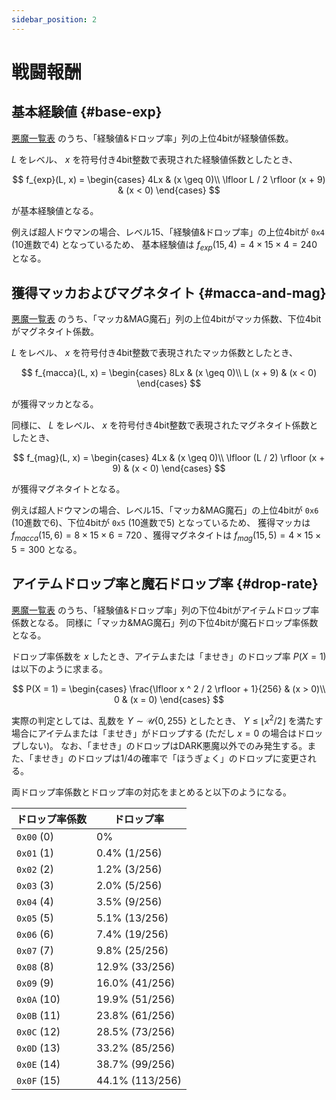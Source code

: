 ```yaml
---
sidebar_position: 2
---
```


# 戦闘報酬

## 基本経験値 {#base-exp}

[悪魔一覧表](./#normal-demon) のうち、「経験値&ドロップ率」列の上位4bitが経験値係数。

$L$ をレベル、 $x$ を符号付き4bit整数で表現された経験値係数としたとき、

$$
f_{exp}(L, x) =
\begin{cases}
4Lx & (x \geq 0)\\
\lfloor L / 2 \rfloor (x + 9) & (x < 0)
\end{cases}
$$

が基本経験値となる。

例えば超人ドウマンの場合、レベル15、「経験値&ドロップ率」の上位4bitが `0x4` (10進数で4) となっているため、
基本経験値は $f_{exp}(15, 4) = 4 \times 15 \times 4 = 240$ となる。

## 獲得マッカおよびマグネタイト {#macca-and-mag}

[悪魔一覧表](./#normal-demon) のうち、「マッカ&MAG魔石」列の上位4bitがマッカ係数、下位4bitがマグネタイト係数。

$L$ をレベル、 $x$ を符号付き4bit整数で表現されたマッカ係数としたとき、

$$
f_{macca}(L, x) =
\begin{cases}
8Lx & (x \geq 0)\\
L (x + 9) & (x < 0)
\end{cases}
$$

が獲得マッカとなる。

同様に、 $L$ をレベル、 $x$ を符号付き4bit整数で表現されたマグネタイト係数としたとき、

$$
f_{mag}(L, x) =
\begin{cases}
4Lx & (x \geq 0)\\
\lfloor (L / 2) \rfloor (x + 9) & (x < 0)
\end{cases}
$$

が獲得マグネタイトとなる。

例えば超人ドウマンの場合、レベル15、「マッカ&MAG魔石」の上位4bitが `0x6` (10進数で6)、下位4bitが `0x5` (10進数で5) となっているため、
獲得マッカは $f_{macca}(15, 6) = 8 \times 15 \times 6 = 720$ 、獲得マグネタイトは $f_{mag}(15, 5) = 4 \times 15 \times 5 = 300$ となる。

## アイテムドロップ率と魔石ドロップ率 {#drop-rate}

[悪魔一覧表](./#normal-demon) のうち、「経験値&ドロップ率」列の下位4bitがアイテムドロップ率係数となる。
同様に「マッカ&MAG魔石」列の下位4bitが魔石ドロップ率係数となる。

ドロップ率係数を $x$ したとき、アイテムまたは「ませき」のドロップ率 $P(X = 1)$ は以下のように求まる。

$$
P(X = 1) =
\begin{cases}
\frac{\lfloor x ^ 2 / 2 \rfloor + 1}{256} & (x > 0)\\
0 & (x = 0)
\end{cases}
$$

実際の判定としては、乱数を $Y \sim \mathcal{U}\{0, 255\}$ としたとき、 $Y \leq \lfloor x ^ 2 / 2 \rfloor$ を満たす場合にアイテムまたは「ませき」がドロップする (ただし $x = 0$ の場合はドロップしない)。
なお、「ませき」のドロップはDARK悪魔以外でのみ発生する。また、「ませき」のドロップは1/4の確率で「ほうぎょく」のドロップに変更される。

両ドロップ率係数とドロップ率の対応をまとめると以下のようになる。

| ドロップ率係数 | ドロップ率      |
|----------------|-----------------|
| `0x00` (0)     | 0%              |
| `0x01` (1)     | 0.4% (1/256)    |
| `0x02` (2)     | 1.2% (3/256)    |
| `0x03` (3)     | 2.0% (5/256)    |
| `0x04` (4)     | 3.5% (9/256)    |
| `0x05` (5)     | 5.1% (13/256)   |
| `0x06` (6)     | 7.4% (19/256)   |
| `0x07` (7)     | 9.8% (25/256)   |
| `0x08` (8)     | 12.9% (33/256)  |
| `0x09` (9)     | 16.0% (41/256)  |
| `0x0A` (10)    | 19.9% (51/256)  |
| `0x0B` (11)    | 23.8% (61/256)  |
| `0x0C` (12)    | 28.5% (73/256)  |
| `0x0D` (13)    | 33.2% (85/256)  |
| `0x0E` (14)    | 38.7% (99/256)  |
| `0x0F` (15)    | 44.1% (113/256) |
